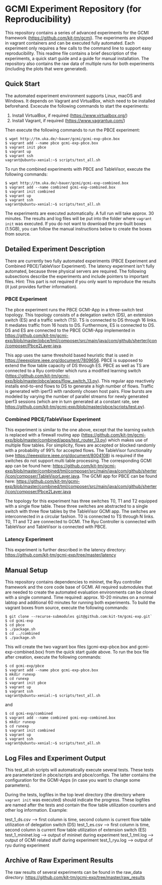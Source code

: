# GCMI Experiment Repository (for Reproducibility)

This repository contains a series of advanced experiments for the GCMI framework (https://github.com/kit-tm/gcmi). The experiments are shipped in vagrant containers and can be executed fully automated. Each experiment only requires a few calls to the command line to support easy reproducibility. This readme file contains a brief description of the experiments, a quick start guide and a guide for manual installation. The repository also contains the raw data of multiple runs for both experiments (including the plots that were generated). 

## Quick Start

The automated experiment environment supports Linux, macOS and Windows. It depends on Vagrant and VirtualBox, which need to be installed beforehand. Excecute the following commands to start the experiments:

1) Install VirtualBox, if required (https://www.virtualbox.org/)
2) Install Vagrant, if required (https://www.vagrantup.com/)

Then execute the following commands to run the PBCE experiment:
```
$ wget http://tm.uka.de/~bauer/gcmi/gcmi-exp-pbce.box
$ vagrant add --name pbce gcmi-exp-pbce.box
$ vagrant init pbce
$ vagrant up
$ vagrant ssh
vagrant@ubuntu-xenial:~$ scripts/test_all.sh
```

To run the combined experiments with PBCE and TableVisor, execute the following commands:

```
$ wget http://tm.uka.de/~bauer/gcmi/gcmi-exp-combined.box
$ vagrant add --name combined gcmi-exp-combined.box
$ vagrant init combined
$ vagrant up
$ vagrant ssh
vagrant@ubuntu-xenial:~$ scripts/test_all.sh
```

The experiments are executed automatically. A full run will take approx. 30 minutes. The results and log files will be put into the folder where `vagrant init` was executed. If you do not want to download the pre-built boxes (1.5GB), you can follow the manual instructions below to create the boxes from source. 

## Detailed Experiment Description

There are currently two fully automated experiments (PBCE Experiment and Combined PBCE/TableVisor Experiment). The latency experiment isn't fully automated, because three physical servers are required. The following subsections describe the experiments and include pointers to important files. Hint: This part is not required if you only want to reproduce the results (it just provides further information).

### PBCE Experiment

The pbce experiment runs the PBCE GCMI-App in a three-switch test topology. This topology consists of a delegation switch (DS), an extension switch (ES) and a traffic switch (TS). TS is connected to DS through 16 links. It mediates traffic from 16 hosts to DS. Furthermore, ES is connected to DS. DS and ES are connected to the PBCE GCMI-App implemented in https://github.com/kit-tm/gcmi-exp/blob/master/pbce/tml/composer/src/main/java/com/github/sherter/jcon/composer/Pbce2Layer.java. 

This app uses the same threshold based heuristic that is used in https://ieeexplore.ieee.org/document/7809656. PBCE is supposed to extend the flow table capacity of DS through ES. PBCE as well as TS are connected to a Ryu controller which runs a modified learning switch (https://github.com/kit-tm/gcmi-exp/blob/master/pbce/apps/flow_switch_13.py). This regular app reactively installs end-to-end flows to DS to generate a high number of flows. Traffic is generated with iperf3 with randomly chosen host pairs. Flow bursts are modeled by varying the number of parallel streams for newly generated iperf3 sessions (which are in turn
generated at a constant rate, see https://github.com/kit-tm/gcmi-exp/blob/master/pbce/scripts/test.py).

### Combined PBCE/TableVisor Experiment

This experiment is similar to the one above, except that the learning switch is replaced with a firewall routing app (https://github.com/kit-tm/gcmi-exp/blob/master/combined/apps/test_router_13.py) which makes use of multiple flow tables. For simplicity, flows are accepted or blocked randomly with a probability of 99\% for accepted flows. The TableVisor functionality (see https://ieeexplore.ieee.org/document/8004108) is required if the switches do not support multi table processing. The corresponding GCMI app can be found here: https://github.com/kit-tm/gcmi-exp/blob/master/combined/tml/composer/src/main/java/com/github/sherter/jcon/composer/TableVisorLayer.java. The GCMI app for PBCE can be found here: https://github.com/kit-tm/gcmi-exp/blob/master/combined/tml/composer/src/main/java/com/github/sherter/jcon/composer/Pbce2Layer.java

The topology for this experiment has three switches T0, T1 and T2 equipped with a single flow table. These three switches are abstracted to a single switch with three flow tables by the TableVisor GCMI app. The switches are interconnected in a circular fashion. T0 is connected to TS through N links. T0, T1 and T2 are connected to GCMI. The Ryu Controller is connected with  TableVisor and TableVisor is connected with PBCE.

### Latency Experiment

This experiment is further described in the latency directory: https://github.com/kit-tm/gcmi-exp/tree/master/latency

## Manual Setup

This repository contains dependencies to mininet, the Ryu controller framework and the core code base of GCMI. All required submodules that are needed to create the automated evaluation environments can be cloned with a single command. Time required: approx. 10-20 minutes on a normal labtop and additional 60 minutes for running both experiments. To build the vagrant boxes from source, execute the following commands:

```
$ git clone --recurse-submodules git@github.com:kit-tm/gcmi-exp.git`
$ cd gcmi-exp
$ cd pbce
$ ./package.sh
$ cd ../combined
$ ./package.sh
```

This will create the two vagrant box files (gcmi-exp-pbce.box and gcmi-exp-combined.box) from the quick start guide above. To run the box file after creation, execute the following commands:

```
$ cd gcmi-exp/pbce
$ vagrant add --name pbce gcmi-exp-pbce.box
$ mkdir runexp
$ cd runexp
$ vagrant init pbce
$ vagrant up
$ vagrant ssh
vagrant@ubuntu-xenial:~$ scripts/test_all.sh
```

and

```
$ cd gcmi-exp/combined
$ vagrant add --name combined gcmi-exp-combined.box
$ mkdir runexp
$ cd runexp
$ vagrant init combined
$ vagrant up
$ vagrant ssh
vagrant@ubuntu-xenial:~$ scripts/test_all.sh
```

## Log Files and Experiment Output

This test_all.sh scripts will automatically execute several tests. These tests are parameterized in pbce/scripts and pbce/configs. The latter contains the configuration for the GCMI-Apps (in case you want to change some parameters).

During the tests, logfiles in the top level directory (the directory where `vagrant init` was executed) should indicate the progress. These logfiles are named after the tests and contain the flow table utilization counters and other log information. Example:

test_1_ds.csv --> first column is time, second column is current flow table utilization of delegation switch (DS)
test_1_es.csv --> first column is time, second column is current flow table utilization of extension switch (ES)
test_1_mininet.log --> output of mininet during experiment
test_1_tml.log --> output of GCMI related stuff during experiment
test_1_ryu.log --> output of ryu during experiment

## Archive of Raw Experiment Results

The raw results of several experiments can be found in the raw_data directory: https://github.com/kit-tm/gcmi-exp/tree/master/raw_results



